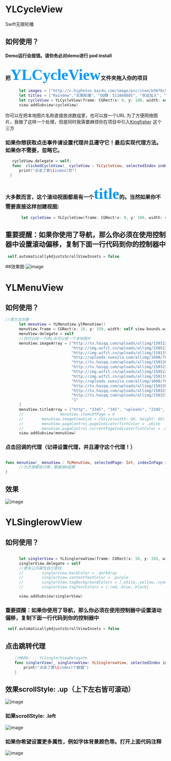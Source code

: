 # YLCycleView
Swift无限轮播
## 如何使用？
#### Demo运行会报错。请你务必对demo进行 pod install
### 把<font color=#0099ff size=14 face="黑体">YLCycleView</font>文件夹拖入你的项目
  ```Swift
        let images = ["http://c.hiphotos.baidu.com/image/pic/item/b58f8c5494eef01f50d40bbee5fe9925bd317d8c.jpg", "1", "2", "3", "4"]
        let titles = ["Raindew","无限轮播", "QQ群：511860085", "欢迎加入", "帅的人已经Star"]
        let cycleView = YLCycleView(frame: CGRect(x: 0, y: 100, width: self.view.bounds.width, height: 150), images: images, titles: titles)
        view.addSubview(cycleView)
  ```
  你可以在把本地图片名称直接放进数组里，也可以放一个URL
  为了方便网络图片，我做了这样一个处理，但是同时我需要麻烦你在项目中引入[Kingfisher](https://github.com/onevcat/Kingfisher) 这个三方
### 如果你想获取点击事件请设置代理并且遵守它！最后实现代理方法。如果你不需要，忽略它。
  ```Swift
     cycleView.delegate = self;
     func  clickedCycleView(_ cycleView : YLCycleView, selectedIndex index: Int) {
        print("点击了第\(index)页")
    }
  ```
### 大多数而言，这个滚动视图都是有一个<font color=#0099ff size=14 face="黑体">title</font>的。当然如果你不需要直接这样创建视图:
  ```Swift
        let cycleView = YLCycleView(frame: CGRect(x: 0, y: 100, width: self.view.bounds.width, height: 150), images: images)
  ```
## 重要提醒：如果你使用了导航，那么你必须在使用控制器中设置滚动偏移，复制下面一行代码到你的控制器中
```Swift
 self.automaticallyAdjustsScrollViewInsets = false
```
##效果图
![image](https://github.com/Rain-dew/YLCycleView/blob/master/YLCycleViewDemo/YLCycleViewDemo/%E6%95%88%E6%9E%9C.gif)

# YLMenuView
## 如何使用？
  ```Swift
  //类方法创建
        let menuView = YLMenuView.ylMenuView()
        menuView.frame = CGRect(x: 10, y: 320, width: self.view.bounds.width - 20, height: 250)
        menuView.delegate = self
        //你可以给一个URL也可以给一个本地图片
        menuView.imageArray = ["http://tx.haiqq.com/uploads/allimg/150322/021422Lb-10.jpg",
                               "http://img.wzfzl.cn/uploads/allimg/150522/co150522214536-15.jpg",
                               "http://img.wzfzl.cn/uploads/allimg/150119/co150119220K2-18.jpg",
                               "http://uploads.xuexila.com/allimg/1608/704-160Q5100Z6.jpg",
                               "http://tx.haiqq.com/uploads/allimg/150326/1P4511163-9.jpg",
                               "http://tx.haiqq.com/uploads/allimg/150323/15135032M-1.jpg",
                               "http://img.wzfzl.cn/uploads/allimg/150522/co150522214536-15.jpg",
                               "http://img.wzfzl.cn/uploads/allimg/150119/co150119220K2-18.jpg",
                               "http://uploads.xuexila.com/allimg/1608/704-160Q5100Z6.jpg",
                               "http://tx.haiqq.com/uploads/allimg/150326/1P4511163-9.jpg",
                               "http://tx.haiqq.com/uploads/allimg/150323/15135032M-1.jpg",
                               "http://tx.haiqq.com/uploads/allimg/150323/15135032M-1.jpg",
                               "1"
        ]
        menuView.titleArray = ["http", "2345", "345", "uploads", "2345", "allimg", "34545", "uploads", "345", "http", "uploads", "uploads", "uploads"]
        //                menuView.itemsOfPage = 6
        //        menuView.imageViewSize = CGSize(width: 60, height: 60)
        //        menuView.pageControl.pageIndicatorTintColor = .white
        //        menuView.pageControl.currentPageIndicatorTintColor = .darkGray
        view.addSubview(menuView)

  ```
### 点击回调的代理（记得设置代理，并且遵守这个代理！）
  ```Swift
  
func menuView(_ menuView : YLMenuView, selectedPage: Int, indexInPage index: Int, indexInAllData : Int) {
        //为方便数组计算，数据由0起算
}
  ```
## 效果
![image](https://github.com/Rain-dew/YLCycleView/blob/master/YLCycleViewDemo/YLCycleViewDemo/MenuView.gif)

# YLSinglerowView
## 如何使用？
  ```Swift
  
        let singlerView = YLSinglerowView(frame: CGRect(x: 50, y: 350, width: 200, height: 30), scrollStyle: .up, roundTime: 5, contentSource: ["这是一条重大新闻","吃货节到了钱包准备好了吗","独家福利来就送!"], tagSource: ["新闻", "吃货节", "福利"])
        singlerView.delegate = self
        //更多公开属性自行查找
        //        singlerView.backColor = .darkGray
        //        singlerView.contentTextColor = .purple
        //        singlerView.tagBackgroundColors = [.white,.yellow,.cyan]
        //        singlerView.tagTextColors = [.red,.blue,.black]

        view.addSubview(singlerView)
  ```
### 重要提醒：如果你使用了导航，那么你必须在使用控制器中设置滚动偏移，复制下面一行代码到你的控制器中
```Swift
 self.automaticallyAdjustsScrollViewInsets = false
```
## 点击跳转代理
```Swift
    //MARK: -- YLSinglerViewDelegate
    func singlerView(_ singlerowView: YLSinglerowView, selectedIndex index: Int) {
        print("点击了第\(index)个数据")
    }
```
## 效果scrollStyle: .up（上下左右皆可滚动）
![image](https://github.com/Rain-dew/YLCycleView/blob/master/YLCycleViewDemo/YLCycleViewDemo/up.gif)
### 如果scrollStyle: .left
![image](https://github.com/Rain-dew/YLCycleView/blob/master/YLCycleViewDemo/YLCycleViewDemo/singer1.gif)
### 如果你希望设置更多属性，例如字体背景颜色等。打开上面代码注释
![image](https://github.com/Rain-dew/YLCycleView/blob/master/YLCycleViewDemo/YLCycleViewDemo/singer2.gif)


